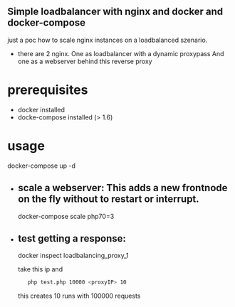 ## Simple loadbalancer with nginx and docker and docker-compose
just a poc how to scale nginx instances on a loadbalanced szenario.
- there are 2 nginx. One as loadbalancer with a dynamic proxypass And one as a webserver behind this reverse proxy


# prerequisites
- docker installed
- docke-compose installed (> 1.6)

# usage
docker-compose up -d
- ## scale a webserver: This adds a new frontnode on the fly without to restart or interrupt.
  docker-compose scale php70=3
  
- ## test getting a response:
  docker inspect loadbalancing_proxy_1
  
  take this ip and 
  ```sh
     php test.php 10000 <proxyIP> 10
  ```
  
  this creates 10 runs with 100000 requests
 
